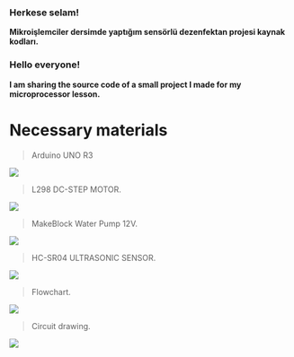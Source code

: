 ### Herkese selam!
**Mikroişlemciler dersimde yaptığım sensörlü dezenfektan projesi kaynak kodları.**


### Hello everyone!
**I am sharing the source code of a small project I made for my microprocessor lesson.**


# Necessary materials
>Arduino UNO R3

![](https://i.hizliresim.com/mam2bd7.png)
> L298 DC-STEP MOTOR.

![](https://i.hizliresim.com/1mo8jco.png)
> MakeBlock Water Pump 12V.

![](https://i.hizliresim.com/poqokou.png)
> HC-SR04 ULTRASONIC SENSOR.

![](https://i.hizliresim.com/40tmof4.png)

> Flowchart.

![](https://i.hizliresim.com/ipu5pnz.png)

> Circuit drawing.

![](https://i.hizliresim.com/5sux5vu.png)


